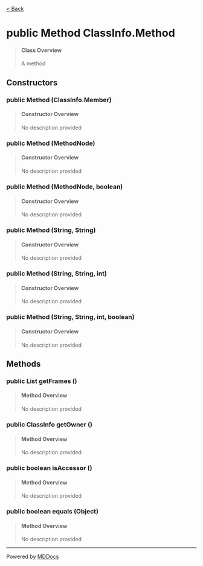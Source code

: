 [< Back](../README.md)
# public Method ClassInfo.Method #
>#### Class Overview ####
>A method
## Constructors ##
### public Method (ClassInfo.Member) ###
>#### Constructor Overview ####
>No description provided
>
### public Method (MethodNode) ###
>#### Constructor Overview ####
>No description provided
>
### public Method (MethodNode, boolean) ###
>#### Constructor Overview ####
>No description provided
>
### public Method (String, String) ###
>#### Constructor Overview ####
>No description provided
>
### public Method (String, String, int) ###
>#### Constructor Overview ####
>No description provided
>
### public Method (String, String, int, boolean) ###
>#### Constructor Overview ####
>No description provided
>
## Methods ##
### public List getFrames () ###
>#### Method Overview ####
>No description provided
>
### public ClassInfo getOwner () ###
>#### Method Overview ####
>No description provided
>
### public boolean isAccessor () ###
>#### Method Overview ####
>No description provided
>
### public boolean equals (Object) ###
>#### Method Overview ####
>No description provided
>

---
Powered by [MDDocs](https://github.com/VRCube/MDDocs)